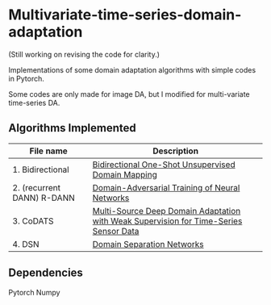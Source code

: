 # Multivariate-time-series-domain-adaptation
(Still working on revising the code for clarity.)

Implementations of some domain adaptation algorithms with simple codes in Pytorch.

Some codes are only made for image DA, but I modified for multi-variate time-series DA.


## Algorithms Implemented
| File name    | Description                                    |
| ---------- | ---------------------------------------------- |
| 1. Bidirectional | [Bidirectional One-Shot Unsupervised Domain Mapping](https://arxiv.org/abs/1909.01595)|
| 2. (recurrent DANN) R-DANN   | [Domain-Adversarial Training of Neural Networks](https://arxiv.org/abs/1505.07818)|
| 3. CoDATS   | [Multi-Source Deep Domain Adaptation with Weak Supervision for Time-Series Sensor Data](https://arxiv.org/abs/1801.01290) |
| 4. DSN   | [Domain Separation Networks](https://arxiv.org/abs/1801.01290) |

## Dependencies
Pytorch
Numpy



